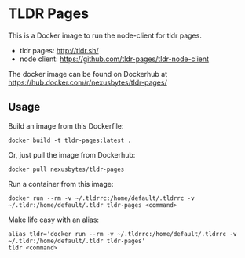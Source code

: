 TLDR Pages
==========

This is a Docker image to run the node-client for tldr pages.

* tldr pages: http://tldr.sh/
* node client: https://github.com/tldr-pages/tldr-node-client

The docker image can be found on Dockerhub at
https://hub.docker.com/r/nexusbytes/tldr-pages/


## Usage

Build an image from this Dockerfile:
```
docker build -t tldr-pages:latest . 
```

Or, just pull the image from Dockerhub:
```
docker pull nexusbytes/tldr-pages
```

Run a container from this image:
```
docker run --rm -v ~/.tldrrc:/home/default/.tldrrc -v ~/.tldr:/home/default/.tldr tldr-pages <command>
```

Make life easy with an alias:
```
alias tldr='docker run --rm -v ~/.tldrrc:/home/default/.tldrrc -v ~/.tldr:/home/default/.tldr tldr-pages'
tldr <command>
```

